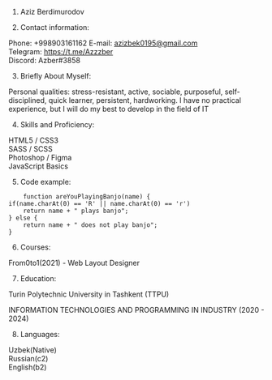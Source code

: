 1. Aziz Berdimurodov

2. Contact information:

Phone: +998903161162
E-mail: azizbek0195@gmail.com<br>
Telegram: https://t.me/Azzzber<br>
Discord: Azber#3858

3. Briefly About Myself:

Personal qualities: stress-resistant, active, sociable, purposeful, self-disciplined, quick learner, persistent, hardworking.
I have no practical experience, but I will do my best to develop in the field of IT

4. Skills and Proficiency:

HTML5 / CSS3<br>
SASS / SCSS<br>
Photoshop / Figma<br>
JavaScript Basics

5. Code example:
```
    function areYouPlayingBanjo(name) {
if(name.charAt(0) == 'R' || name.charAt(0) == 'r') 
    return name + " plays banjo";
} else {
    return name + " does not play banjo";
}  

```
6. Courses:

From0to1(2021) - Web Layout Designer

7. Education:

Turin Polytechnic University in Tashkent (TTPU)<br>

INFORMATION TECHNOLOGIES AND PROGRAMMING IN INDUSTRY (2020 - 2024)


8. Languages:

Uzbek(Native)<br>
Russian(c2)<br>
English(b2)